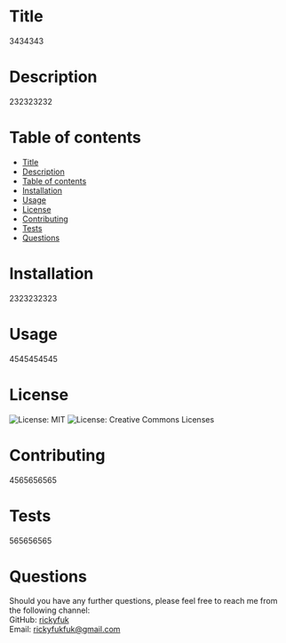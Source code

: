 
# Title
3434343

# Description
232323232

# Table of contents

- [Title](#title)
- [Description](#description)
- [Table of contents](#table-of-contents)
- [Installation](#installation)
- [Usage](#usage)
- [License](#license)
- [Contributing](#contributing)
- [Tests](#tests)
- [Questions](#questions)

# Installation
2323232323

# Usage
4545454545

# License
![License: MIT](https://img.shields.io/badge/License-MIT-brightgreen.svg) ![License: Creative Commons Licenses](https://img.shields.io/badge/License-CreativeCommonsLicenses-brightgreen.svg)

# Contributing
4565656565

# Tests
565656565

# Questions
Should you have any further questions, please feel free to reach me from the following channel:  
GitHub: [rickyfuk](https://github.com/rickyfuk)  
Email: rickyfukfuk@gmail.com

